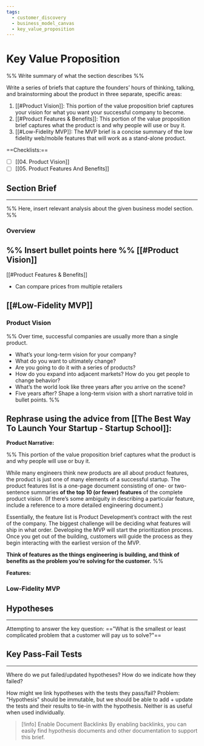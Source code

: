 ```yaml
---
tags:
  - customer_discovery
  - business_model_canvas
  - key_value_proposition
---
```


# Key Value Proposition
%% Write summary of what the section describes   %%

Write a series of briefs that capture the founders’ hours of thinking, talking, and brainstorming about the product in three separate, specific areas:
1) [[#Product Vision]]: This portion of the value proposition brief captures your vision for what you want your successful company to become.
2) [[#Product Features & Benefits]]: This portion of the value proposition brief captures what the product is and why people will use or buy it.
3) [[#Low-Fidelity MVP]]: The MVP brief is a concise summary of the low fidelity web/mobile features that will work as a stand-alone product.

==Checklists:==
- [ ] [[04. Product Vision]]
- [ ] [[05. Product Features And Benefits]]
## Section Brief
---
%% Here, insert relevant analysis about the given business model section.  %%
### Overview
%% Insert bullet points here %%
[[#Product Vision]]
-  

[[#Product Features & Benefits]]
- Can compare prices from multiple retailers

[[#Low-Fidelity MVP]]
- 

### Product Vision
%% 
Over time, successful companies are usually more than a single product.
- What’s your long-term vision for your company? 
- What do you want to ultimately change? 
- Are you going to do it with a series of products? 
- How do you expand into adjacent markets? How do you get people to change behavior?
- What’s the world look like three years after you arrive on the scene? 
- Five years after?
Shape a long-term vision with a short narrative told in bullet points. 
%%



Rephrase using the advice from [[The Best Way To Launch Your Startup - Startup School]]:
-  

**Product Narrative:**



%% 
This portion of the value proposition brief captures what the product is and why people will use or buy it.

While many engineers think new products are all about product features, the product is just one of many elements of a successful startup. The product features list is a one-page document consisting of one- or two-sentence summaries **of the top 10 (or fewer) features** of the complete product vision. (If there’s some ambiguity in describing a particular feature, include a reference to a more detailed engineering document.)

Essentially, the feature list is Product Development’s contract with the rest of the company. The biggest challenge will be deciding what features will ship in what order. Developing the MVP will start the prioritization process. Once you get out of the building, customers will guide the process as they begin interacting with the earliest version of the MVP.

**Think of features as the things engineering is building, and think of benefits as the problem you’re solving for the customer.**
%%

**Features:**







### Low-Fidelity MVP



## Hypotheses
---
Attempting to answer the key question: =="What is the smallest or least complicated problem that a customer will pay us to solve?"==


## Key Pass-Fail Tests
---


Where do we put failed/updated hypotheses?
How do we indicate how they failed?

How might we link hypotheses with the tests they pass/fail?
Problem: "Hypothesis" should be immutable, but we should be able to add + update the tests and their results to tie-in with the hypothesis. Neither is as useful when used individually. 



> [!info] Enable Document Backlinks
> By enabling backlinks, you can easily find hypothesis documents and other documentation to support this brief. 

